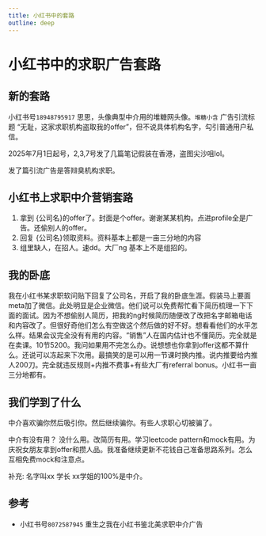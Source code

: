 ```yaml
---
title: 小红书中的套路
outline: deep
---
```

# 小红书中的求职广告套路


## 新的套路

小红书号`18948795917` 思思，头像典型中介用的堆糖网头像。`堆糖小含`
广告引流标题 “无耻，这家求职机构盗取我的offer”，但不说具体机构名字，勾引普通用户私信。

2025年7月1日起号，2,3,7号发了几篇笔记假装在香港，盗图尖沙咀lol。

发了篇引流广告是答辩臭机构求职。

## 小红书上求职中介营销套路

1. 拿到 {公司名}的offer了。封面是个offer。谢谢某某机构。点进profile全是广告。还偷别人的offer。
2. 回复 {公司名}领取资料。资料基本上都是一亩三分地的内容
3. 组里缺人，在招人。速dd。大厂ng 基本上不是组招的。

## 我的卧底
   
我在小红书某求职软问贴下回复了公司名，开启了我的卧底生涯。假装马上要面meta加了微信。此处明显是企业微信。他们说可以免费帮忙看下简历梳理一下下面的面试。因为不想偷别人简历，把我的ng时候简历随便改了改把名字邮箱电话和内容改了。但很好奇他们怎么有空做这个然后做的好不好。想看看他们的水平怎么样。结果会议完全没有有用的内容。“销售”人在国内估计也不懂简历。完全就是在卖课。10节5200。我问如果用不完怎么办。说想想也你拿到offer这都不算什么。还说可以冻起来下次用。最搞笑的是可以用一节课时换内推。说内推要给内推人200刀。完全就违反规则+内推不费事+有些大厂有referral bonus。小红书一亩三分地都有。

## 我们学到了什么
   
中介喜欢骗你然后吸引你。然后继续骗你。有些人求职心切被骗了。
   
中介有没有用？ 没什么用。改简历有用。学习leetcode pattern和mock有用。为庆祝女朋友拿到offer和攒人品。我准备继续更新不花钱自己准备思路系列。怎么互相免费mock和注意点。

补充: 名字叫xx 学长 xx学姐的100%是中介。



## 参考
- 小红书号`8072587945` 重生之我在小红书鉴北美求职中介广告
